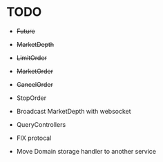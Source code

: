 # TODO 
* ~~Future~~

* ~~MarketDepth~~

* ~~LimitOrder~~

* ~~MarketOrder~~

* ~~CancelOrder~~

* StopOrder

* Broadcast MarketDepth with websocket

* QueryControllers

* FIX protocal

* Move Domain storage handler to another service


